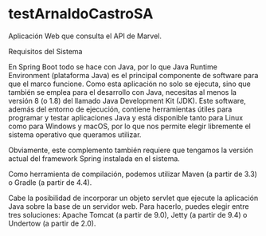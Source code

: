 # testArnaldoCastroSA
Aplicación Web que consulta el API de Marvel.

Requisitos del Sistema

En Spring Boot todo se hace con Java, por lo que Java Runtime Environment (plataforma Java) es el principal componente de software para que el marco funcione. Como esta aplicación no solo se ejecuta, sino que también se emplea para el desarrollo con Java, necesitas al menos la versión 8 (o 1.8) del llamado Java Development Kit (JDK). Este software, además del entorno de ejecución, contiene herramientas útiles para programar y testar aplicaciones Java y está disponible tanto para Linux como para Windows y macOS, por lo que nos permite elegir libremente el sistema operativo que queramos utilizar.

Obviamente, este complemento también requiere que tengamos la versión actual del framework Spring instalada en el sistema.

Como herramienta de compilación, podemos utilizar Maven (a partir de 3.3) o Gradle (a partir de 4.4).

Cabe la posibilidad de incorporar un objeto servlet que ejecute la aplicación Java sobre la base de un servidor web. Para hacerlo, puedes elegir entre tres soluciones: Apache Tomcat (a partir de 9.0), Jetty (a partir de 9.4) o Undertow (a partir de 2.0).
